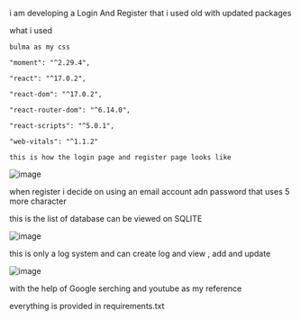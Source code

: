 i am developing a Login And Register that i used old with updated packages 

what i used 

    bulma as my css
    
    "moment": "^2.29.4",
    
    "react": "^17.0.2",
    
    "react-dom": "^17.0.2",
    
    "react-router-dom": "^6.14.0",
    
    "react-scripts": "^5.0.1",
    
    "web-vitals": "^1.1.2"

    this is how the login page and register page looks like

    
![image](https://github.com/AirulAiman/assessment/assets/136466706/807b32d7-feb9-4713-8727-c999a1aad42e)


when register i decide on using an email account adn password that uses 5 more character

this is the list of database can be viewed on SQLITE

![image](https://github.com/AirulAiman/assessment/assets/136466706/3042b372-83be-47a5-b64c-716c9818b708)

this is only a log system and can create log and view , add and update 

![image](https://github.com/AirulAiman/assessment/assets/136466706/c37e5820-e546-4f4e-b95c-e931150f9d6d)

with the help of Google serching and youtube as my reference 

everything is provided in requirements.txt

